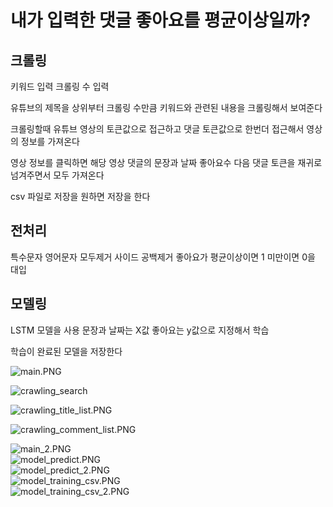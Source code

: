 # 내가 입력한 댓글 좋아요를 평균이상일까?

## 크롤링

키워드 입력
크롤링 수 입력

유튜브의 제목을 상위부터 크롤링 수만큼 키워드와 관련된 내용을 크롤링해서 보여준다

크롤링할때 유튜브 영상의 토큰값으로 접근하고 댓글 토큰값으로 한번더 접근해서 영상의 정보를 가져온다

영상 정보를 클릭하면 해당 영상 댓글의 문장과 날짜 좋아요수 다음 댓글 토큰을 재귀로 넘겨주면서 모두 가져온다

csv 파일로 저장을 원하면 저장을 한다

## 전처리

특수문자 영어문자 모두제거 사이드 공백제거
좋아요가 평균이상이면 1 미만이면 0을 대입

## 모델링

LSTM 모델을 사용
문장과 날짜는 X값 좋아요는 y값으로 지정해서 학습

학습이 완료된 모델을 저장한다

![main.PNG](/img/main.PNG)

![crawling_search](/img/crawling_search.PNG)  

![crawling_title_list.PNG](/img/crawling_title_list.PNG)  

![crawling_comment_list.PNG](/img/crawling_comment_list.PNG)  

![main_2.PNG](/img/main_2.PNG)  
![model_predict.PNG](/img/model_predict.PNG)  
![model_predict_2.PNG](/img/model_predict_2.PNG)  
![model_training_csv.PNG](/img/model_training_csv.PNG)  
![model_training_csv_2.PNG](/img/model_training_csv_2.PNG)  
